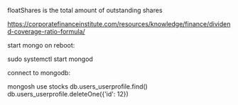 
floatShares is the total amount of outstanding shares

https://corporatefinanceinstitute.com/resources/knowledge/finance/dividend-coverage-ratio-formula/


start mongo on reboot:

  sudo systemctl start mongod


connect to mongodb:

  mongosh
  use stocks
  db.users_userprofile.find()
  db.users_userprofile.deleteOne({'id': 12})
